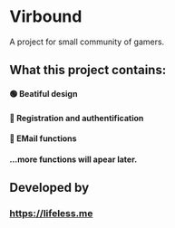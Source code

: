 # Virbound

A project for small community of gamers.

## What this project contains:
#### 🟢 Beatiful design  
#### 🔴 Registration and authentification  
#### 🔴 EMail functions  
#### ...more functions will apear later.

## Developed by
### https://lifeless.me